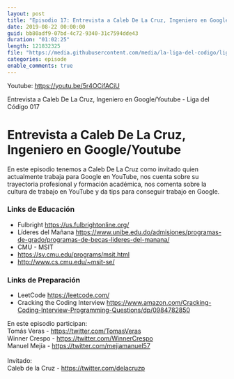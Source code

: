 ```yaml
---
layout: post
title: "Episodio 17: Entrevista a Caleb De La Cruz, Ingeniero en Google/Youtube"
date: 2019-08-22 00:00:00
guid: bb80adf9-07bd-4c72-9340-31c7594dde43
duration: "01:02:25"
length: 121832325
file: "https://media.githubusercontent.com/media/la-liga-del-codigo/ligadelcodigo/master/files/2019-08-22-caleb-ingeniero-google.mp3"
categories: episode
enable_comments: true
---
```


Youtube: https://youtu.be/5r4OCifACiU

Entrevista a Caleb De La Cruz, Ingeniero en Google/Youtube - Liga del Código 017

# Entrevista a Caleb De La Cruz, Ingeniero en Google/Youtube
En este episodio tenemos a Caleb De La Cruz como invitado quien actualmente trabaja para Google en YouTube, nos cuenta sobre su trayectoria profesional y formación académica, nos comenta sobre la cultura de trabajo en YouTube y da tips para conseguir trabajo en Google. 

### Links de Educación
- Fulbright https://us.fulbrightonline.org/
- Líderes del Mañana https://www.unibe.edu.do/admisiones/programas-de-grado/programas-de-becas-lideres-del-manana/
- CMU - MSIT 
 - https://sv.cmu.edu/programs/msit.html 
 - http://www.cs.cmu.edu/~msit-se/

### Links de Preparación
- LeetCode https://leetcode.com/
- Cracking the Coding Interview https://www.amazon.com/Cracking-Coding-Interview-Programming-Questions/dp/0984782850


En este episodio participan:
<br/>Tomás Veras - https://twitter.com/TomasVeras
<br/>Winner Crespo - https://twitter.com/WinnerCrespo
<br/>Manuel Mejía - https://twitter.com/mejiamanuel57
<br/>
<br/>Invitado: 
<br/>Caleb de la Cruz - https://twitter.com/delacruzp
